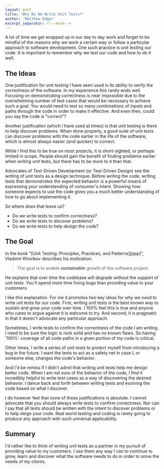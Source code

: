 ```yaml
---
layout: post
title: 'Why Do We Write Unit Tests?'
author: 'Matthew Edgar'
excerpt_separator: <!--more-->
---
```


A lot of time we get wrapped up in our day to day work and forget to be mindful of the reasons why we work a certain way or follow a particular approach to software development. One such practice is unit testing our code. It is important to remember why we test our code and how to do it well.

<!--more-->

## The Ideas

One justification for unit testing I have seen used is its ability to verify the correctness of the software. In my experience this rarely ends well. Focusing on demonstrating correctness is near impossible due to the overwhelming number of test cases that would be necessary to achieve such a goal. You would need to test so many combinations of inputs and paths through the code in order to make it effective. And even then, could you say the code is "correct"? 

Another justification (which I have used at times) is that unit testing is there to help discover problems. When done properly, a good suite of unit tests can discover problems with the code earlier in the life of the software, which is almost always easier (and quicker) to correct.

While I find this to be true on most projects, it is short-sighted, or perhaps limited in scope. People should gain the benefit of finding problems earlier when writing unit tests, but there has to be more to it than that.

Advocates of Test-Driven Development (or Test-Driven Design) see the writing of unit tests as a design technique. Before writing the code, writing tests that demonstrates the expected behavior is a powerful means of expressing your understanding of consumer's intent. Showing how someone expects to use the code gives you a much better understanding of how to go about implementing it. 

So where does that leave us?
- Do we write tests to confirm correctness?
- Do we write tests to discover problems?
- Do we write tests to help design the code?

## The Goal

In the book "[Unit Testing: Principles, Practices, and Patterns][ppp]", Vladimir Khorikov describes his motivation:

> The goal is to enable **_sustainable_** growth of the software project.

He explains that over time the codebase will degrade without the support of unit tests. You'll spend more time fixing bugs than providing value to your customers.

I like this explanation. For me it promotes two key ideas for why we _need_ to write unt tests for our code. First, writing unit tests is the best known way to sustain and grow your code over time. I 100% feel this is true and anyone who cares to argue against it is welcome to try. And second, it is pragmatic in that it doesn't advocate any particular approach.

Sometimes, I write tests to confirm the correctness of the code I am writing. I need to be sure the logic is rock solid and has no known flaws. So having '100%' coverage of all code paths in a given portion of my code is critical. 

Other times, I write a series of unit tests to protect myself from introducing a bug in the future. I want the tests to act as a safety net in case I, or someone else, changes the code's behavior.

And I'd be remiss if I didn't admit that writing unit tests help me design better code. When I am not sure of the behavior of the code, I find it incredibly helpful to write test cases as a way of discovering the desired behavior. I dance back and forth between writing tests and evolving the code based on what I discover.

I do however feel that none of these justifications is absolute. I cannot advocate that you should always write tests to confirm correctness. Nor can I say that all tests should be written with the intent to discover problems or to help deign your code. Real world testing and coding is rarely going to produce any approach with such universal applicability.

## Summary

I'd rather like to think of writing unit tests as a partner in my pursuit of providing value to my customers. I use them any way I can to continue to grow, learn and discover what the software needs to do in order to solve the needs of my clients. 
